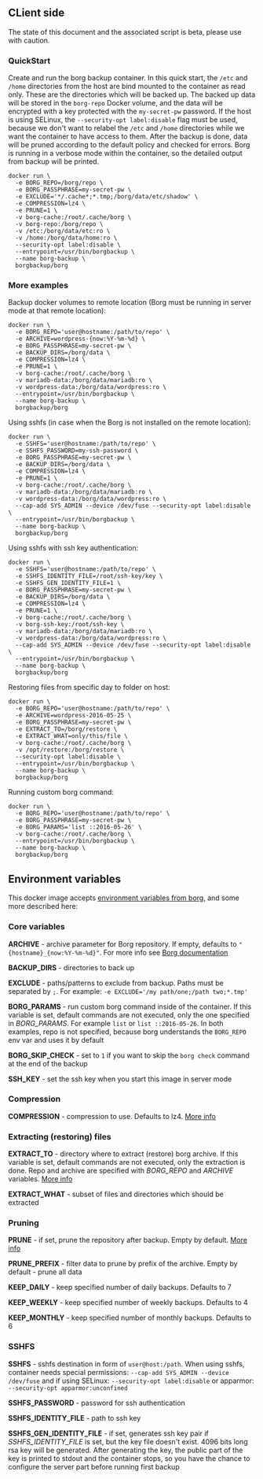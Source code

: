 ## CLient side

The state of this document and the associated script is beta, please use with caution.

### QuickStart

Create and run the borg backup container.
In this quick start, the `/etc` and `/home` directories
from the host are bind mounted to the container as read only. These are
the directories which will be backed up. The backed up data will be stored
in the `borg-repo` Docker volume, and the data will be encrypted with a key 
protected with the `my-secret-pw` password. If the host is using SELinux, the
`--security-opt label:disable` flag must be used, because we don't want
to relabel the `/etc` and `/home` directories while we want the container
to have access to them. After the backup is done, data will be pruned
according to the default policy and checked for errors. Borg is running
in a verbose mode within the container, so the detailed output from backup
will be printed. 

```
docker run \
  -e BORG_REPO=/borg/repo \
  -e BORG_PASSPHRASE=my-secret-pw \
  -e EXCLUDE='*/.cache*;*.tmp;/borg/data/etc/shadow' \
  -e COMPRESSION=lz4 \
  -e PRUNE=1 \
  -v borg-cache:/root/.cache/borg \
  -v borg-repo:/borg/repo \
  -v /etc:/borg/data/etc:ro \
  -v /home:/borg/data/home:ro \
  --security-opt label:disable \
  --entrypoint=/usr/bin/borgbackup \
  --name borg-backup \
  borgbackup/borg
```

### More examples

Backup docker volumes to remote location (Borg must be running in server mode at that remote location):

```
docker run \
  -e BORG_REPO='user@hostname:/path/to/repo' \
  -e ARCHIVE=wordpress-{now:%Y-%m-%d} \
  -e BORG_PASSPHRASE=my-secret-pw \
  -e BACKUP_DIRS=/borg/data \
  -e COMPRESSION=lz4 \
  -e PRUNE=1 \
  -v borg-cache:/root/.cache/borg \
  -v mariadb-data:/borg/data/mariadb:ro \
  -v wordpress-data:/borg/data/wordpress:ro \
  --entrypoint=/usr/bin/borgbackup \
  --name borg-backup \
  borgbackup/borg
```

Using sshfs (in case when the Borg is not installed on the remote location):

```
docker run \
  -e SSHFS='user@hostname:/path/to/repo' \
  -e SSHFS_PASSWORD=my-ssh-password \
  -e BORG_PASSPHRASE=my-secret-pw \
  -e BACKUP_DIRS=/borg/data \
  -e COMPRESSION=lz4 \
  -e PRUNE=1 \
  -v borg-cache:/root/.cache/borg \
  -v mariadb-data:/borg/data/mariadb:ro \
  -v wordpress-data:/borg/data/wordpress:ro \
  --cap-add SYS_ADMIN --device /dev/fuse --security-opt label:disable \
  --entrypoint=/usr/bin/borgbackup \
  --name borg-backup \
  borgbackup/borg
```

Using sshfs with ssh key authentication:

```
docker run \
  -e SSHFS='user@hostname:/path/to/repo' \
  -e SSHFS_IDENTITY_FILE=/root/ssh-key/key \
  -e SSHFS_GEN_IDENTITY_FILE=1 \
  -e BORG_PASSPHRASE=my-secret-pw \
  -e BACKUP_DIRS=/borg/data \
  -e COMPRESSION=lz4 \
  -e PRUNE=1 \
  -v borg-cache:/root/.cache/borg \
  -v borg-ssh-key:/root/ssh-key \
  -v mariadb-data:/borg/data/mariadb:ro \
  -v wordpress-data:/borg/data/wordpress:ro \
  --cap-add SYS_ADMIN --device /dev/fuse --security-opt label:disable \
  --entrypoint=/usr/bin/borgbackup \
  --name borg-backup \
  borgbackup/borg
```

Restoring files from specific day to folder on host:

```
docker run \
  -e BORG_REPO='user@hostname:/path/to/repo' \
  -e ARCHIVE=wordpress-2016-05-25 \
  -e BORG_PASSPHRASE=my-secret-pw \
  -e EXTRACT_TO=/borg/restore \
  -e EXTRACT_WHAT=only/this/file \
  -v borg-cache:/root/.cache/borg \
  -v /opt/restore:/borg/restore \
  --security-opt label:disable \
  --entrypoint=/usr/bin/borgbackup \
  --name borg-backup \
  borgbackup/borg
```

Running custom borg command:

```
docker run \
  -e BORG_REPO='user@hostname:/path/to/repo' \
  -e BORG_PASSPHRASE=my-secret-pw \
  -e BORG_PARAMS='list ::2016-05-26' \
  -v borg-cache:/root/.cache/borg \
  --entrypoint=/usr/bin/borgbackup \
  --name borg-backup \
  borgbackup/borg
```

## Environment variables

This docker image accepts [environment variables from borg](https://borgbackup.readthedocs.io/en/stable/usage/general.html#environment-variables), and some more described here:

### Core variables

**ARCHIVE** - archive parameter for Borg repository. If empty, defaults to `"{hostname}_{now:%Y-%m-%d}"`. For more info see [Borg documentation](https://borgbackup.readthedocs.io/en/stable/usage.html)

**BACKUP_DIRS** - directories to back up

**EXCLUDE** - paths/patterns to exclude from backup. Paths must be separated by `;`. For example: `-e EXCLUDE='/my path/one;/path two;*.tmp'`

**BORG_PARAMS** - run custom borg command inside of the container. If this variable is set, default commands are not executed, only the one specified in *BORG_PARAMS*. For example `list` or `list ::2016-05-26`. In both examples, repo is not specified, because borg understands the `BORG_REPO` env var and uses it by default

**BORG_SKIP_CHECK** - set to `1` if you want to skip the `borg check` command at the end of the backup

**SSH_KEY** - set the ssh key when you start this image in server mode

### Compression

**COMPRESSION** - compression to use. Defaults to lz4. [More info](https://borgbackup.readthedocs.io/en/stable/usage.html#borg-create)

### Extracting (restoring) files

**EXTRACT_TO** - directory where to extract (restore) borg archive. If this variable is set, default commands are not executed, only the extraction is done. Repo and archive are specified with *BORG_REPO* and *ARCHIVE* variables. [More info](https://borgbackup.readthedocs.io/en/stable/usage.html#borg-extract)

**EXTRACT_WHAT** - subset of files and directories which should be extracted

### Pruning

**PRUNE** - if set, prune the repository after backup. Empty by default. [More info](https://borgbackup.readthedocs.io/en/stable/usage.html#borg-prune)

**PRUNE_PREFIX** - filter data to prune by prefix of the archive. Empty by default - prune all data

**KEEP_DAILY** - keep specified number of daily backups. Defaults to 7

**KEEP_WEEKLY** - keep specified number of weekly backups. Defaults to 4

**KEEP_MONTHLY** - keep specified number of monthly backups. Defaults to 6

### SSHFS

**SSHFS** - sshfs destination in form of `user@host:/path`. When using sshfs, container needs special permissions: `--cap-add SYS_ADMIN --device /dev/fuse` and if using SELinux: `--security-opt label:disable` or apparmor: `--security-opt apparmor:unconfined`

**SSHFS_PASSWORD** - password for ssh authentication

**SSHFS_IDENTITY_FILE** - path to ssh key

**SSHFS_GEN_IDENTITY_FILE** - if set, generates ssh key pair if *SSHFS_IDENTITY_FILE* is set, but the key file doesn't exist. 4096 bits long rsa key will be generated. After generating the key, the public part of the key is printed to stdout and the container stops, so you have the chance to configure the server part before running first backup


